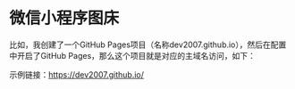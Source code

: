 # 微信小程序图床

比如，我创建了一个GitHub Pages项目（名称dev2007.github.io），然后在配置中开启了GitHub Pages，那么这个项目就是对应的主域名访问，如下：

示例链接：https://dev2007.github.io/
